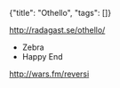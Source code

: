 {"title": "Othello", "tags": []}

http://radagast.se/othello/
* Zebra
* Happy End

http://wars.fm/reversi

